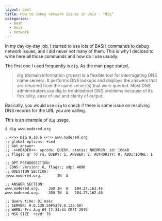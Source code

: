 ```yaml
---
layout: post
title: How to debug network issues in Unix - "dig"
categories:
  - bash
  - Unix
  - network
---
```


In my day-by-day job, I started to use lots of BASH commands to debug network issues, and I did never not many of them.
This is why I decided to write here all those commands and how do I use usually.

The first one I used frequently is `dig`.
As the man page stated,
> dig (domain information groper) is a flexible tool for interrogating DNS name servers. 
> It performs DNS lookups and displays the answers that are returned from the name server(s) that were queried.
> Most DNS administrators use dig to troubleshoot DNS problems because of its flexibility, ease of use and clarity of output.

Basically, you would use `dig` to check if there is some issue on resolving DNS records for the URL you are calling.

This is an example of `dig` usage.
```
$ dig www.nodered.org

; <<>> DiG 9.10.6 <<>> www.nodered.org
;; global options: +cmd
;; Got answer:
;; ->>HEADER<<- opcode: QUERY, status: NOERROR, id: 16648
;; flags: qr rd ra; QUERY: 1, ANSWER: 2, AUTHORITY: 0, ADDITIONAL: 1

;; OPT PSEUDOSECTION:
; EDNS: version: 0, flags:; udp: 4096
;; QUESTION SECTION:
;www.nodered.org.		IN	A

;; ANSWER SECTION:
www.nodered.org.	300	IN	A	104.27.163.46
www.nodered.org.	300	IN	A	104.27.162.46

;; Query time: 81 msec
;; SERVER: 9.0.138.50#53(9.0.138.50)
;; WHEN: Fri Aug 09 17:34:44 CEST 2019
;; MSG SIZE  rcvd: 76
```
